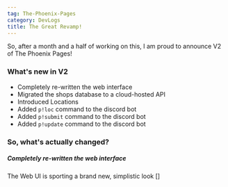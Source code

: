 ```yaml
---
tag: The-Phoenix-Pages
category: DevLogs
title: The Great Revamp!
---
```

So, after a month and a half of working on this, I am proud to announce V2 of The Phoenix Pages!

### What's new in V2
- Completely re-written the web interface
- Migrated the shops database to a cloud-hosted API
- Introduced Locations
- Added `p!loc` command to the discord bot
- Added `p!submit` command to the discord bot
- Added `p!update` command to the discord bot

### So, what's actually changed?
##### Completely re-written the web interface
The Web UI is sporting a brand new, simplistic look
[]